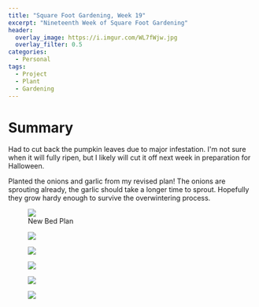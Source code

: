 ```yaml
---
title: "Square Foot Gardening, Week 19"
excerpt: "Nineteenth Week of Square Foot Gardening"
header:
  overlay_image: https://i.imgur.com/WL7fWjw.jpg
  overlay_filter: 0.5
categories:
  - Personal
tags:
  - Project
  - Plant
  - Gardening
---
```


# Summary
Had to cut back the pumpkin leaves due to major infestation. I'm not sure when it will fully ripen, but I likely will cut it off next week in preparation for Halloween.

Planted the onions and garlic from my revised plan! The onions are sprouting already, the garlic should take a longer time to sprout. Hopefully they grow hardy enough to survive the overwintering process.


<figure>
	<a href="https://i.imgur.com/GjrZj2x.png"><img src="https://i.imgur.com/GjrZj2x.png"></a>
  <figcaption>New Bed Plan</figcaption>
</figure>

<figure>
	<a href="https://i.imgur.com/YvnT8L7.jpg"><img src="https://i.imgur.com/YvnT8L7.jpg"></a>
</figure>

<figure>
	<a href="https://i.imgur.com/HluV68y.jpg"><img src="https://i.imgur.com/HluV68y.jpg"></a>
</figure>

<figure>
	<a href="https://i.imgur.com/WL7fWjw.jpg"><img src="https://i.imgur.com/WL7fWjw.jpg"></a>
</figure>

<figure>
	<a href="https://i.imgur.com/pRL7rnn.jpg"><img src="https://i.imgur.com/pRL7rnn.jpg"></a>
</figure>

<figure>
	<a href="https://i.imgur.com/jJiyELY.jpg"><img src="https://i.imgur.com/jJiyELY.jpg"></a>
</figure>

